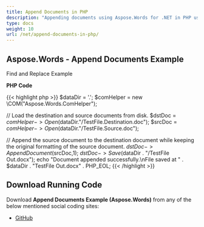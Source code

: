 ```yaml
---
title: Append Documents in PHP
description: "Appending documents using Aspose.Words for .NET in PHP using COM."
type: docs
weight: 10
url: /net/append-documents-in-php/
---
```


## Aspose.Words - Append Documents Example

Find and Replace Example

**PHP Code**

{{< highlight php >}}
$dataDir = '.';
$comHelper = new \COM("Aspose.Words.ComHelper");

// Load the destination and source documents from disk.
$dstDoc = $comHelper->Open($dataDir."/TestFile.Destination.doc");
$srcDoc = $comHelper->Open($dataDir."/TestFile.Source.doc");

// Append the source document to the destination document while keeping the original formatting of the source document.
$dstDoc->AppendDocument($srcDoc,1);
$dstDoc->Save($dataDir . "/TestFile Out.docx");
echo "Document appended successfully.\nFile saved at " . $dataDir . "TestFile Out.docx" . PHP_EOL;
{{< /highlight >}}

## Download Running Code

Download **Append Documents Example (Aspose.Words)** from any of the below mentioned social coding sites:

- [GitHub](https://github.com/aspose-words/Aspose.Words-for-.NET/tree/master/Plugins/Aspose_Words_NET_for_PHP/src/aspose/words/quickstart)
